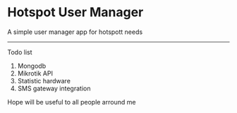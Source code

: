 # Hotspot User Manager

A simple user manager app for hotspott needs

***

Todo list

1. Mongodb
2. Mikrotik API
3. Statistic hardware
4. SMS gateway integration

Hope will be useful to all people arround me
